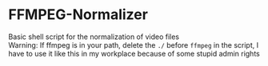 # FFMPEG-Normalizer
Basic shell script for the normalization of video files  
Warning: If ffmpeg is in your path, delete the `./` before `ffmpeg` in the script, I have to use it like this in my workplace because of some stupid admin rights
